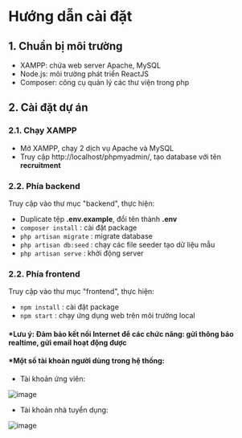 # Hướng dẫn cài đặt

## 1. Chuẩn bị môi trường
- XAMPP: chứa web server Apache, MySQL
- Node.js: môi trường phát triển ReactJS
- Composer: công cụ quản lý các thư viện trong php

## 2. Cài đặt dự án
### 2.1. Chạy XAMPP
- Mở XAMPP, chạy 2 dịch vụ Apache và MySQL
- Truy cập http://localhost/phpmyadmin/, tạo database với tên **recruitment**
### 2.2. Phía backend
Truy cập vào thư mục "backend", thực hiện:
- Duplicate tệp **.env.example**, đổi tên thành **.env**
- `composer install` : cài đặt package
- `php artisan migrate` : migrate database 
- `php artisan db:seed` : chạy các file seeder tạo dữ liệu mẫu
- `php artisan serve` : khởi động server

### 2.2. Phía frontend
Truy cập vào thư mục "frontend", thực hiện:
- `npm install` : cài đặt package
- `npm start` : chạy ứng dụng web trên môi trường local

#### *Lưu ý: Đảm bảo kết nối Internet để các chức năng: gửi thông báo realtime, gửi email hoạt động được
#### *Một số tài khoản người dùng trong hệ thống:
- Tài khoản ứng viên:

![image](https://github.com/tranphu033/recruitment_web/assets/82558208/3b8592a9-5e2e-4e0b-8f43-8cdb90bc1205)
- Tài khoản nhà tuyển dụng:

![image](https://github.com/tranphu033/recruitment_web/assets/82558208/cd849654-dd47-4672-a1ec-1344005c467b)


